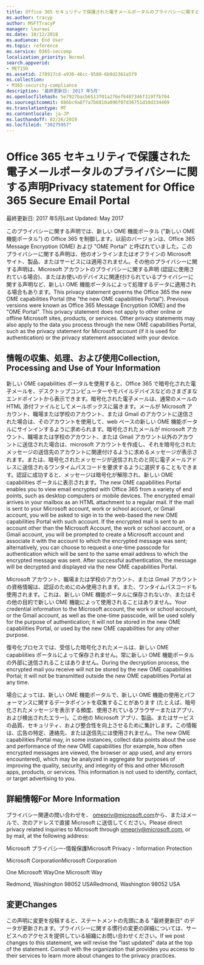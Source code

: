 ```yaml
---
title: Office 365 セキュリティで保護された電子メールポータルのプライバシーに関する声明
ms.author: tracyp
author: MSFTTracyP
manager: laurawi
ms.date: 10/12/2018
ms.audience: End User
ms.topic: reference
ms.service: O365-seccomp
localization_priority: Normal
search.appverid:
- MET150
ms.assetid: 278917cd-a930-46cc-9580-6b9d2361a5f9
ms.collection:
- M365-security-compliance
description: '最終更新日: 2017 年5月'
ms.openlocfilehash: 5e7927bacb6513f01a276ef6487346f319ffb704
ms.sourcegitcommit: 686bc9a8f7a7b6810a096f07d36751d10d334409
ms.translationtype: MT
ms.contentlocale: ja-JP
ms.lasthandoff: 02/26/2019
ms.locfileid: "30275957"
---
```

# <a name="privacy-statement-for-office-365-secure-email-portal"></a><span data-ttu-id="24c61-103">Office 365 セキュリティで保護された電子メールポータルのプライバシーに関する声明</span><span class="sxs-lookup"><span data-stu-id="24c61-103">Privacy statement for Office 365 Secure Email Portal</span></span>

<span data-ttu-id="24c61-104">最終更新日: 2017 年5月</span><span class="sxs-lookup"><span data-stu-id="24c61-104">Last Updated: May 2017</span></span>
  
<span data-ttu-id="24c61-p101">このプライバシーに関する声明では、新しい OME 機能ポータル ("新しい OME 機能ポータル") の Office 365 を制御します。以前のバージョンは、Office 365 Message Encryption (OME) および "OME Portal" と呼ばれていました。このプライバシーに関する声明は、他のオンラインまたはオフラインの Microsoft サイト、製品、またはサービスには適用されません。その他のプライバシーに関する声明は、Microsoft アカウントのプライバシーに関する声明 (認証に使用されている場合)、またはお使いのデバイスに関連付けられているプライバシーに関する声明など、新しい OME 機能ポータルによって処理するデータに適用される場合もあります。</span><span class="sxs-lookup"><span data-stu-id="24c61-p101">This privacy statement governs the Office 365 the new OME capabilities Portal (the "the new OME capabilities Portal"). Previous versions were known as Office 365 Message Encryption (OME) and the "OME Portal". This privacy statement does not apply to other online or offline Microsoft sites, products, or services. Other privacy statements may also apply to the data you process through the new OME capabilities Portal, such as the privacy statement for Microsoft account (if it is used for authentication) or the privacy statement associated with your device.</span></span>
  
## <a name="collection-processing-and-use-of-your-information"></a><span data-ttu-id="24c61-109">情報の収集、処理、および使用</span><span class="sxs-lookup"><span data-stu-id="24c61-109">Collection, Processing and Use of Your Information</span></span>

<span data-ttu-id="24c61-p102">新しい OME capabilities ポータルを使用すると、Office 365 で暗号化された電子メールを、デスクトップコンピューターやモバイルデバイスなどのさまざまなエンドポイントから表示できます。暗号化された電子メールは、通常のメールの HTML 添付ファイルとしてメールボックスに届きます。メールが Microsoft アカウント、職場または学校のアカウント、または Gmail のアカウントに送信された場合は、そのアカウントを使用して、web ベースの新しい OME 機能ポータルにサインインするように求められます。暗号化されたメールが microsoft アカウント、職場または学校のアカウント、または Gmail アカウント以外のアカウントに送信された場合は、microsoft アカウントを作成し、それを暗号化されたメッセージの送信先のアカウントに関連付けるように求めるメッセージが表示されます。または、暗号化されたメッセージが送信されたのと同じ電子メールアドレスに送信されるワンタイムパスコードを要求するように選択することもできます。認証に成功すると、メッセージは暗号化が解除され、新しい OME capabilities ポータルに表示されます。</span><span class="sxs-lookup"><span data-stu-id="24c61-p102">The new OME capabilities Portal enables you to view email encrypted with Office 365 from a variety of end points, such as desktop computers or mobile devices. The encrypted email arrives in your mailbox as an HTML attachment to a regular mail. If the mail is sent to your Microsoft account, work or school account, or Gmail account, you will be asked to sign in to the web-based the new OME capabilities Portal with such account. If the encrypted mail is sent to an account other than the Microsoft Account, the work or school account, or a Gmail account, you will be prompted to create a Microsoft account and associate it with the account to which the encrypted message was sent; alternatively, you can choose to request a one-time passcode for authentication which will be sent to the same email address to which the encrypted message was sent. After successful authentication, the message will be decrypted and displayed via the new OME capabilities Portal.</span></span>
  
<span data-ttu-id="24c61-115">Microsoft アカウント、職場または学校のアカウント、または Gmail アカウントの資格情報は、認証のためにのみ使用されます。また、ワンタイムパスコードも使用されます。これは、新しい OME 機能ポータルに保存されないか、またはその他の目的で新しい OME 機能によって使用されることはありません。</span><span class="sxs-lookup"><span data-stu-id="24c61-115">Your credential information to the Microsoft account, the work or school account, or the Gmail account, as well as the one-time passcode, will be used solely for the purpose of authentication; it will not be stored in the new OME capabilities Portal, or used by the new OME capabilities for any other purpose.</span></span>
  
<span data-ttu-id="24c61-116">復号化プロセスでは、受信した暗号化されたメールは、新しい OME capabilities ポータルによって保存されません。常に新しい OME 機能ポータルの外部に送信されることはありません。</span><span class="sxs-lookup"><span data-stu-id="24c61-116">During the decryption process, the encrypted mail you receive will not be stored by the new OME capabilities Portal; it will not be transmitted outside the new OME capabilities Portal at any time.</span></span>
  
<span data-ttu-id="24c61-p103">場合によっては、新しい OME 機能ポータルで、新しい OME 機能の使用とパフォーマンスに関するデータポイントを収集することがあります (たとえば、暗号化されたメッセージを表示する頻度、使用されているブラウザーまたはアプリ、および検出されたエラー)。この他の Microsoft アプリ、製品、またはサービスの品質、セキュリティ、および整合性を向上させるために集計します。この情報は、広告の特定、連絡先、または送信先には使用されません。</span><span class="sxs-lookup"><span data-stu-id="24c61-p103">The new OME capabilities Portal may, in some instances, collect data points about the use and performance of the new OME capabilities (for example, how often encrypted messages are viewed, the browser or app used, and any errors encountered), which may be analyzed in aggregate for purposes of improving the quality, security, and integrity of this and other Microsoft apps, products, or services. This information is not used to identify, contact, or target advertising to you.</span></span>
  
## <a name="for-more-information"></a><span data-ttu-id="24c61-119">詳細情報</span><span class="sxs-lookup"><span data-stu-id="24c61-119">For More Information</span></span>

<span data-ttu-id="24c61-120">プライバシー関連の問い合わせを、 [omepriv@microsoft.com](mailto:omepriv@microsoft.com)から、またはメールで、次のアドレスで直接 Microsoft に送信してください。</span><span class="sxs-lookup"><span data-stu-id="24c61-120">Please direct privacy related inquiries to Microsoft through [omepriv@microsoft.com](mailto:omepriv@microsoft.com), or by mail, at the following address:</span></span>
  
<span data-ttu-id="24c61-121">Microsoft プライバシー-情報保護</span><span class="sxs-lookup"><span data-stu-id="24c61-121">Microsoft Privacy - Information Protection</span></span>
  
<span data-ttu-id="24c61-122">Microsoft Corporation</span><span class="sxs-lookup"><span data-stu-id="24c61-122">Microsoft Corporation</span></span>
  
<span data-ttu-id="24c61-123">One Microsoft Way</span><span class="sxs-lookup"><span data-stu-id="24c61-123">One Microsoft Way</span></span>
  
<span data-ttu-id="24c61-124">Redmond, Washington 98052 USA</span><span class="sxs-lookup"><span data-stu-id="24c61-124">Redmond, Washington 98052 USA</span></span>
  
## <a name="changes"></a><span data-ttu-id="24c61-125">変更</span><span class="sxs-lookup"><span data-stu-id="24c61-125">Changes</span></span>

<span data-ttu-id="24c61-p104">この声明に変更を投稿すると、ステートメントの先頭にある "最終更新日" のデータが更新されます。プライバシーに関する慣行の変更の詳細については、サービスへのアクセスを提供している組織にお問い合わせください。</span><span class="sxs-lookup"><span data-stu-id="24c61-p104">If we post changes to this statement, we will revise the "last updated" data at the top of the statement. Consult with the organization that provides you access to their services to learn more about changes to the privacy practices.</span></span>
  

